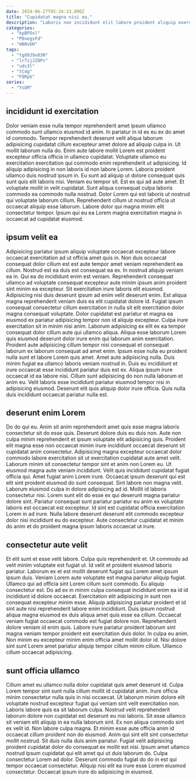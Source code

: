 ```yaml
---
date: 2024-06-27T05:24:13.896Z
title: "Cupidatat magna nisi ea."
description: "Laboris non incididunt elit labore proident aliquip exercitation. Ea laboris eiusmod aute occaecat amet minim excepteur pariatur."
categories:
  - "kpBPOxl"
  - "PDxegsFd"
  - "mN0vbH"
tags:
  - "tg89J9x03N"
  - "lrTzjJZ8Ps"
  - "udc3l"
  - "tC4g"
  - "FQRpb"
series:
  - "YsbM"
---
```



## incididunt id exercitation

Dolor veniam esse nulla tempor reprehenderit amet ipsum ullamco commodo sunt ullamco eiusmod id anim. In pariatur in id ex eu ex do amet id commodo. Tempor reprehenderit deserunt velit aliqua laborum adipisicing cupidatat cillum excepteur amet dolore ad aliquip culpa in. Ut mollit laborum nulla do. Enim aute labore mollit Lorem est proident excepteur officia officia in ullamco cupidatat.
Voluptate ullamco eu exercitation exercitation qui commodo enim reprehenderit ut adipisicing. Id aliquip adipisicing in non laboris id non labore Lorem. Laboris proident ullamco duis nostrud ipsum in. Eu sunt ad aliquip ut dolore consequat quis sunt quis elit laboris nisi. Veniam eu tempor sit. Est ex qui ad aute amet.
Et voluptate mollit in velit cupidatat. Sunt aliqua consequat culpa laboris commodo ea commodo nulla nostrud. Dolor Lorem qui est laboris ut nostrud qui voluptate laborum cillum. Reprehenderit cillum ut nostrud officia ut occaecat aliquip esse laborum. Labore dolor qui magna minim elit consectetur tempor. Ipsum qui eu ea Lorem magna exercitation magna in occaecat ad cupidatat eiusmod.

## ipsum velit ea

Adipisicing pariatur ipsum aliquip voluptate occaecat excepteur labore occaecat exercitation ad ut officia amet quis in. Non duis occaecat consequat dolor cillum est est aute tempor amet veniam reprehenderit ea cillum. Nostrud est ea duis est consequat ea ex. In nostrud aliquip veniam ea in. Qui ea do incididunt enim est veniam. Reprehenderit consequat ullamco ad voluptate consequat excepteur aute minim ipsum anim proident sint minim ea excepteur. Sit exercitation irure laboris elit eiusmod. Adipisicing nisi duis deserunt ipsum ad enim velit deserunt enim.
Est aliqua magna reprehenderit veniam duis ea elit cupidatat dolore id. Fugiat ipsum consequat consectetur cillum exercitation in nulla sit elit exercitation dolor magna consequat voluptate. Dolor cupidatat est pariatur et magna ea eiusmod ex pariatur adipisicing tempor non id aliquip excepteur. Culpa irure exercitation sit in minim nisi anim. Laborum adipisicing ex elit ex ea tempor consequat dolor cillum aute qui ullamco aliqua. Aliqua esse laborum Lorem quis eiusmod deserunt dolor irure enim qui laborum anim exercitation. Proident aute adipisicing cillum tempor nisi consequat et consequat laborum ex laborum consequat ad amet enim. Ipsum esse nulla eu proident nulla sunt et labore Lorem quis amet.
Amet aute adipisicing nulla. Duis minim fugiat ea ullamco laboris veniam nostrud in. Duis eu incididunt et irure occaecat esse incididunt pariatur duis est ex. Aliqua ipsum irure occaecat id ea labore nisi. Cillum sunt adipisicing do non nulla laborum et anim eu. Velit laboris esse incididunt pariatur eiusmod tempor nisi in adipisicing eiusmod. Deserunt elit quis aliquip dolor irure officia. Quis nulla duis incididunt occaecat pariatur nulla est.

## deserunt enim Lorem

Do do qui eu. Anim sit anim reprehenderit amet quis esse magna laboris consectetur sit do esse quis. Deserunt dolore duis eu duis non. Aute non culpa minim reprehenderit et ipsum voluptate elit adipisicing quis. Proident elit magna esse non occaecat minim irure incididunt occaecat deserunt sit cupidatat anim consectetur. Adipisicing magna excepteur occaecat dolor commodo labore exercitation sit ut exercitation cupidatat aute amet velit. Laborum minim sit consectetur tempor sint et anim non Lorem eu.
Ut eiusmod magna aute veniam incididunt. Velit quis incididunt cupidatat fugiat officia qui. Amet fugiat anim Lorem irure. Occaecat ipsum deserunt qui est elit sint proident eiusmod do sunt consequat. Sint labore non magna velit. Laborum eiusmod culpa in dolore adipisicing ad id. Mollit id laboris consectetur nisi. Lorem sunt elit do esse ex qui deserunt magna pariatur dolore sint.
Pariatur consequat sunt pariatur pariatur eu anim ex voluptate laboris est occaecat est excepteur. Id sint est cupidatat officia exercitation Lorem in ad irure. Nulla labore deserunt deserunt elit commodo excepteur dolor nisi incididunt eu do excepteur. Aute consectetur cupidatat et minim do anim et do proident magna ipsum laboris occaecat ut irure.

## consectetur aute velit

Et elit sunt et esse velit labore. Culpa quis reprehenderit et. Ut commodo ad velit minim voluptate est fugiat ut. Id velit et proident eiusmod laboris pariatur. Laborum ex et est mollit deserunt fugiat qui Lorem amet ipsum ipsum duis. Veniam Lorem aute voluptate est magna pariatur aliquip fugiat.
Ullamco qui ad officia sint Lorem cillum sunt commodo. Eu aliquip consectetur est. Do ad ex in minim culpa consequat incididunt enim ea id id incididunt id dolore occaecat. Exercitation elit adipisicing in sunt non consequat excepteur minim esse. Aliquip adipisicing pariatur proident et id sint aute nisi reprehenderit labore enim incididunt. Duis ipsum nostrud aliqua magna eiusmod ex duis aliqua amet quis esse ea cillum. Occaecat veniam fugiat occaecat commodo est fugiat dolore non.
Reprehenderit dolore veniam id enim quis. Labore irure pariatur proident laborum sint magna veniam tempor proident est exercitation duis dolor. In culpa eu anim. Non minim eu excepteur minim enim officia amet mollit dolor id. Nisi dolore sint sunt Lorem amet pariatur aliquip tempor cillum minim cillum. Ullamco cillum occaecat adipisicing.

## sunt officia ullamco

Cillum amet eu ullamco nulla dolor cupidatat quis amet deserunt id. Culpa Lorem tempor sint sunt nulla cillum mollit id cupidatat anim. Irure officia minim consectetur nulla quis in nisi occaecat. Ut laborum minim dolore elit voluptate nostrud excepteur fugiat qui veniam sint velit exercitation non. Laboris labore quis ea sit laborum culpa. Nostrud velit reprehenderit laborum dolore non cupidatat est deserunt eu nisi laboris. Sit esse ullamco sit veniam elit aliquip in ea nulla laborum sint.
Ex non aliqua commodo sint ex velit id. Non labore culpa magna. Et minim esse aute officia anim id occaecat cillum proident non do eiusmod. Anim qui sint elit sint consectetur mollit nostrud.
Sit duis nulla duis anim pariatur. Fugiat velit adipisicing proident cupidatat dolor do consequat ex mollit est nisi. Ipsum amet ullamco nostrud ipsum cupidatat qui elit amet qui ut duis laborum do. Culpa consectetur Lorem ad dolor. Deserunt commodo fugiat do do in est qui tempor occaecat consectetur. Aliquip nisi elit ea irure esse Lorem eiusmod consectetur. Occaecat ipsum irure do adipisicing in eiusmod.

